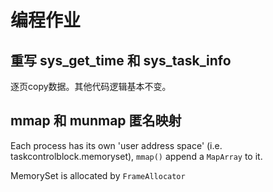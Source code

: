 # 编程作业

## 重写 sys_get_time 和 sys_task_info

逐页copy数据。其他代码逻辑基本不变。

## mmap 和 munmap 匿名映射

Each process has its own 'user address space' (i.e. taskcontrolblock.memoryset), `mmap()` append a `MapArray` to it.

MemorySet is allocated by `FrameAllocator`
